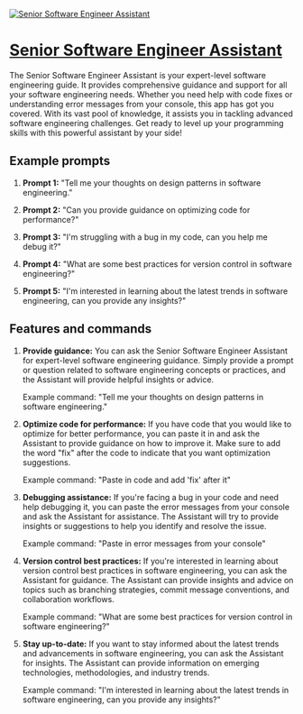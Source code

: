 [![Senior Software Engineer Assistant](https://files.oaiusercontent.com/file-rEW2Am569sCeY7omRD8VRt4D?se=2123-10-18T22%3A22%3A58Z&sp=r&sv=2021-08-06&sr=b&rscc=max-age%3D31536000%2C%20immutable&rscd=attachment%3B%20filename%3D5eac6610-3b00-4646-afcd-8d3cff799b6e.png&sig=6ZPBvKPiplNlt1srDc1DDCASP6QeWz5z5O93Va78PNo%3D)](https://chat.openai.com/g/g-CFGJUtFqe-senior-software-engineer-assistant)

# [Senior Software Engineer Assistant](https://chat.openai.com/g/g-CFGJUtFqe-senior-software-engineer-assistant)

The Senior Software Engineer Assistant is your expert-level software engineering guide. It provides comprehensive guidance and support for all your software engineering needs. Whether you need help with code fixes or understanding error messages from your console, this app has got you covered. With its vast pool of knowledge, it assists you in tackling advanced software engineering challenges. Get ready to level up your programming skills with this powerful assistant by your side!

## Example prompts

1. **Prompt 1:** "Tell me your thoughts on design patterns in software engineering."

2. **Prompt 2:** "Can you provide guidance on optimizing code for performance?"

3. **Prompt 3:** "I'm struggling with a bug in my code, can you help me debug it?"

4. **Prompt 4:** "What are some best practices for version control in software engineering?"

5. **Prompt 5:** "I'm interested in learning about the latest trends in software engineering, can you provide any insights?"

## Features and commands

1. **Provide guidance:** You can ask the Senior Software Engineer Assistant for expert-level software engineering guidance. Simply provide a prompt or question related to software engineering concepts or practices, and the Assistant will provide helpful insights or advice.

   Example command: "Tell me your thoughts on design patterns in software engineering."

2. **Optimize code for performance:** If you have code that you would like to optimize for better performance, you can paste it in and ask the Assistant to provide guidance on how to improve it. Make sure to add the word "fix" after the code to indicate that you want optimization suggestions.

   Example command: "Paste in code and add 'fix' after it"

3. **Debugging assistance:** If you're facing a bug in your code and need help debugging it, you can paste the error messages from your console and ask the Assistant for assistance. The Assistant will try to provide insights or suggestions to help you identify and resolve the issue.

   Example command: "Paste in error messages from your console"

4. **Version control best practices:** If you're interested in learning about version control best practices in software engineering, you can ask the Assistant for guidance. The Assistant can provide insights and advice on topics such as branching strategies, commit message conventions, and collaboration workflows.

   Example command: "What are some best practices for version control in software engineering?"

5. **Stay up-to-date:** If you want to stay informed about the latest trends and advancements in software engineering, you can ask the Assistant for insights. The Assistant can provide information on emerging technologies, methodologies, and industry trends.

   Example command: "I'm interested in learning about the latest trends in software engineering, can you provide any insights?"